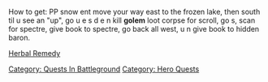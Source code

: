 How to get: PP snow ent move your way east to the frozen lake, then
south til u see an "up", go u e s d e n kill **golem** loot corpse for
scroll, go s, scan for spectre, give book to spectre, go back all west,
u n give book to hidden baron.

[Herbal Remedy](Herbal_Remedy "wikilink")

[Category: Quests In
Battleground](Category:_Quests_In_Battleground "wikilink") [Category:
Hero Quests](Category:_Hero_Quests "wikilink")
